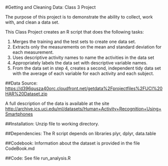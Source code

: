 #Getting and Cleaning Data: Class 3 Project

The purpose of this project is to demonstrate the ability to collect, work with, and clean a data set. 

This Class Project creates an R script that does the following tasks:
1. Merges the training and the test sets to create one data set.
2. Extracts only the measurements on the mean and standard deviation for each measurement. 
3. Uses descriptive activity names to name the activities in the data set
4. Appropriately labels the data set with descriptive variable names. 
5. From the data set in step 4, creates a second, independent tidy data set with the average of each variable for each activity and each subject.

##Data Source: 
https://d396qusza40orc.cloudfront.net/getdata%2Fprojectfiles%2FUCI%20HAR%20Dataset.zip 

A full description of the data is available at the site 
http://archive.ics.uci.edu/ml/datasets/Human+Activity+Recognition+Using+Smartphones 

##Installation: 
Unzip file to working directory.

##Dependencies: 
The R script depends on libraries plyr, dplyr, data.table

##Codebook: 
Information about the dataset is provided in the file CodeBook.md

##Code: 
See file run_analysis.R

